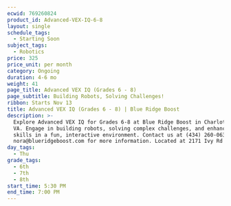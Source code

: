 ```yaml
---
ecwid: 769260824
product_id: Advanced-VEX-IQ-6-8
layout: single
schedule_tags:
  - Starting Soon
subject_tags:
  - Robotics
price: 325
price_unit: per month
category: Ongoing
duration: 4-6 mo
weight: 41
page_title: Advanced VEX IQ (Grades 6 - 8)
page_subtitle: Building Robots, Solving Challenges!
ribbon: Starts Nov 13
title: Advanced VEX IQ (Grades 6 - 8) | Blue Ridge Boost
description: >-
  Explore Advanced VEX IQ for Grades 6-8 at Blue Ridge Boost in Charlottesville,
  VA. Engage in building robots, solving complex challenges, and enhancing STEM
  skills in a fun, interactive environment. Contact us at (434) 260-0636 or
  nora@blueridgeboost.com for more information. Located at 2171 Ivy Rd
day_tags:
  - Thu
grade_tags:
  - 6th
  - 7th
  - 8th
start_time: 5:30 PM
end_time: 7:00 PM
---
```


